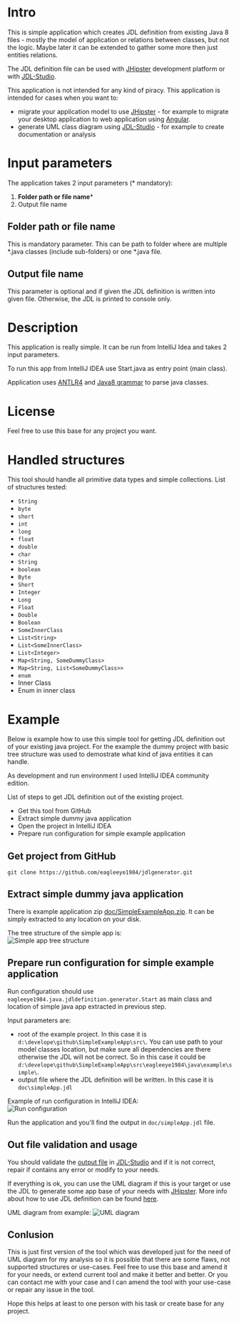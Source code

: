 # Intro
This is simple application which creates JDL definition from existing Java 8 files - mostly the model of application or relations between classes, but not the logic. Maybe later it can be extended to gather some more then just entities relations.

The JDL definition file can be used with [JHipster](https://www.jhipster.tech/) development platform or with [JDL-Studio](https://start.jhipster.tech/jdl-studio/).

This application is not intended for any kind of piracy. This application is intended for cases when you want to:
 - migrate your application model to use [JHipster](https://www.jhipster.tech/) - for example to migrate your desktop application to web application using [Angular](https://angular.io/).
 - generate UML class diagram using [JDL-Studio](https://start.jhipster.tech/jdl-studio/) - for example to create documentation or analysis

# Input parameters
The application takes 2 input parameters (* mandatory):
1. **Folder path or file name***
2. Output file name

## Folder path or file name
This is mandatory parameter.
This can be path to folder where are multiple *.java classes (include sub-folders) or one *.java file.

## Output file name
This parameter is optional and if given the JDL definition is written into given file. Otherwise, the JDL is printed to console only.

# Description
This application is really simple. It can be run from IntelliJ Idea and takes 2 input parameters.

To run this app from IntelliJ IDEA use Start.java as entry point (main class).

Application uses [ANTLR4](https://www.antlr.org/) and [Java8 grammar](https://github.com/antlr/codebuff/blob/master/grammars/org/antlr/codebuff/Java8.g4) to parse java classes.

# License
Feel free to use this base for any project you want.

# Handled structures
This tool should handle all primitive data types and simple collections.
List of structures tested:
* `String`
* `byte`
* `short`
* `int`
* `long`
* `float`
* `double`
* `char`
* `String`
* `boolean`
* `Byte`
* `Short`
* `Integer`
* `Long`
* `Float`
* `Double`
* `Boolean`
* `SomeInnerClass`
* `List<String>`
* `List<SomeInnerClass>`
* `List<Integer>`
* `Map<String, SomeDummyClass>`
* `Map<String, List<SomeDummyClass>>`
* `enum`
* Inner Class
* Enum in inner class

# Example
Below is example how to use this simple tool for getting JDL definition out of your existing java project.
For the example the dummy project with basic tree structure was used to demostrate what kind of java entities it can handle.

As development and run environment I used IntelliJ IDEA community edition.

List of steps to get JDL definition out of the existing project.

* Get this tool from GitHub
* Extract simple dummy java application
* Open the project in IntelliJ IDEA
* Prepare run configuration for simple example application

## Get project from GitHub
```
git clone https://github.com/eagleeye1984/jdlgenerator.git
```
## Extract simple dummy java application
There is example application zip [doc/SimpleExampleApp.zip](doc/SimpleExampleApp.zip). It can be simply extracted to any location on your disk.

The tree structure of the simple app is:<br>
![Simple app tree structure](doc/images/simple_app_tree_structure.png)

## Prepare run configuration for simple example application
Run configuration should use `eagleeye1984.java.jdldefinition.generator.Start` as main class and location of simple java app extracted in previous step.

Input parameters are:
* root of the example project. In this case it is `d:\develope\github\SimpleExampleApp\src\`. You can use path to your model classes location, but make sure all dependencies are there otherwise the JDL will not be correct. So in this case it could be `d:\develope\github\SimpleExampleApp\src\eagleeye1984\java\example\simple\`.
* output file where the JDL definition will be written. In this case it is `doc\simpleApp.jdl`

Example of run configuration in IntelliJ IDEA:<br>
![Run configuration](doc/images/run_configuration.png)

Run the application and you'll find the output in `doc/simpleApp.jdl` file. 

## Out file validation and usage
You should validate the [output file](doc/simpleApp.jdl) in [JDL-Studio](https://start.jhipster.tech/jdl-studio/) and if it is not correct, repair if contains any error or modify to your needs.

If everything is ok, you can use the UML diagram if this is your target or use the JDL to generate some app base of your needs with [JHipster](https://www.jhipster.tech/).
More info about how to use JDL definition can be found [here](https://www.jhipster.tech/jdl/getting-started).

UML diagram from example:
![UML diagram](doc/images/UML_diagram.png)


## Conlusion
This is just first version of the tool which was developed just for the need of UML diagram for my analysis so it is possible that there are some flaws, not supported structures or use-cases.
Feel free to use this base and amend it for your needs, or extend current tool and make it better and better.
Or you can contact me with your case and I can amend the tool with your use-case or repair any issue in the tool.

Hope this helps at least to one person with his task or create base for any project.
